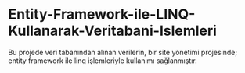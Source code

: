 # Entity-Framework-ile-LINQ-Kullanarak-Veritabani-Islemleri
Bu projede veri tabanından alınan verilerin, bir site yönetimi projesinde; entity framework ile linq işlemleriyle kullanımı sağlanmıştır.
